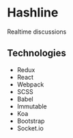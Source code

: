 # Hashline
Realtime discussions

## Technologies
* Redux
* React
* Webpack
* SCSS
* Babel
* Immutable
* Koa
* Bootstrap
* Socket.io